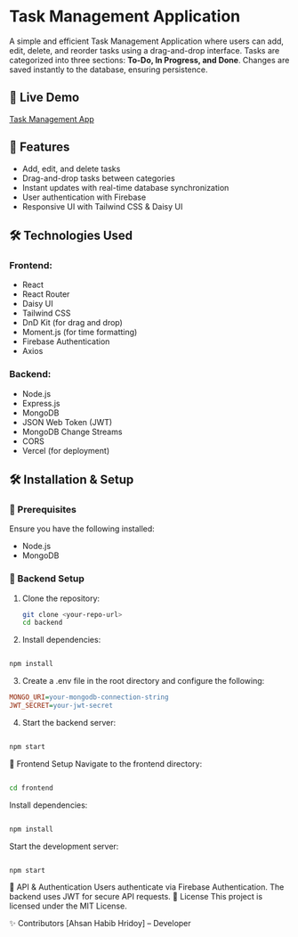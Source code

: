 # Task Management Application

A simple and efficient Task Management Application where users can add, edit, delete, and reorder tasks using a drag-and-drop interface. Tasks are categorized into three sections: **To-Do, In Progress, and Done**. Changes are saved instantly to the database, ensuring persistence.

## 🚀 Live Demo  
[Task Management App](https://task-management-d2b41.web.app/)  

## 📜 Features  
- Add, edit, and delete tasks  
- Drag-and-drop tasks between categories  
- Instant updates with real-time database synchronization  
- User authentication with Firebase  
- Responsive UI with Tailwind CSS & Daisy UI  

## 🛠 Technologies Used  

### Frontend:  
- React  
- React Router  
- Daisy UI  
- Tailwind CSS  
- DnD Kit (for drag and drop)  
- Moment.js (for time formatting)  
- Firebase Authentication  
- Axios  

### Backend:  
- Node.js  
- Express.js  
- MongoDB  
- JSON Web Token (JWT)  
- MongoDB Change Streams  
- CORS  
- Vercel (for deployment)  

## 🛠 Installation & Setup  

### 🔹 Prerequisites  
Ensure you have the following installed:  
- Node.js  
- MongoDB  

### 🔹 Backend Setup  
1. Clone the repository:  
   ```sh
   git clone <your-repo-url>
   cd backend
2. Install dependencies:
```sh

npm install
```
3. Create a .env file in the root directory and configure the following:
```ini
MONGO_URI=your-mongodb-connection-string
JWT_SECRET=your-jwt-secret
```
4. Start the backend server:
```sh

npm start
```

🔹 Frontend Setup
Navigate to the frontend directory:
```sh

cd frontend
```
Install dependencies:
```sh

npm install
```
Start the development server:
```sh

npm start
```

📌 API & Authentication
Users authenticate via Firebase Authentication.
The backend uses JWT for secure API requests.
📜 License
This project is licensed under the MIT License.

✨ Contributors
[Ahsan Habib Hridoy] – Developer
